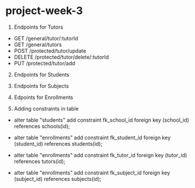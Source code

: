 # project-week-3

1. Endpoints for Tutors
- GET /general/tutor/:tutorId
- GET /general/tutors
- POST /protected/tutor/update
- DELETE /protected/tutor/delete/:tutorId
- PUT /protected/tutor/add

2. Endpoints for Students

3. Endpoints for Subjects

4. Edpoints for Enrollments

5. Adding constraints in table

- alter table "students" add constraint fk_school_id foreign key (school_id) references schools(id);

- alter table "enrollments" add constraint fk_student_id foreign key (student_id) references students(id);

- alter table "enrollments" add constraint fk_tutor_id foreign key (tutor_id) references tutors(id);

- alter table "enrollments" add constraint fk_subject_id foreign key (subject_id) references subjects(id);
